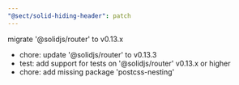 ```yaml
---
"@sect/solid-hiding-header": patch
---
```


migrate '@solidjs/router' to v0.13.x

- chore: update '@solidjs/router' to v0.13.3
- test: add support for tests on '@solidjs/router' v0.13.x or higher
- chore: add missing package 'postcss-nesting'
